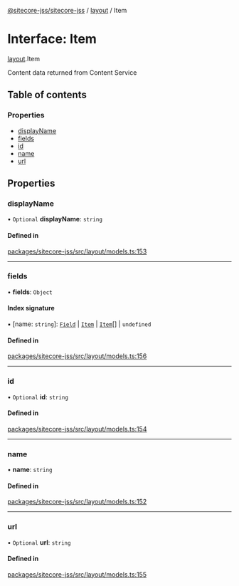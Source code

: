 [@sitecore-jss/sitecore-jss](../README.md) / [layout](../modules/layout.md) / Item

# Interface: Item

[layout](../modules/layout.md).Item

Content data returned from Content Service

## Table of contents

### Properties

- [displayName](layout.Item.md#displayname)
- [fields](layout.Item.md#fields)
- [id](layout.Item.md#id)
- [name](layout.Item.md#name)
- [url](layout.Item.md#url)

## Properties

### displayName

• `Optional` **displayName**: `string`

#### Defined in

[packages/sitecore-jss/src/layout/models.ts:153](https://github.com/Sitecore/jss/blob/417153890/packages/sitecore-jss/src/layout/models.ts#L153)

___

### fields

• **fields**: `Object`

#### Index signature

▪ [name: `string`]: [`Field`](layout.Field.md) \| [`Item`](layout.Item.md) \| [`Item`](layout.Item.md)[] \| `undefined`

#### Defined in

[packages/sitecore-jss/src/layout/models.ts:156](https://github.com/Sitecore/jss/blob/417153890/packages/sitecore-jss/src/layout/models.ts#L156)

___

### id

• `Optional` **id**: `string`

#### Defined in

[packages/sitecore-jss/src/layout/models.ts:154](https://github.com/Sitecore/jss/blob/417153890/packages/sitecore-jss/src/layout/models.ts#L154)

___

### name

• **name**: `string`

#### Defined in

[packages/sitecore-jss/src/layout/models.ts:152](https://github.com/Sitecore/jss/blob/417153890/packages/sitecore-jss/src/layout/models.ts#L152)

___

### url

• `Optional` **url**: `string`

#### Defined in

[packages/sitecore-jss/src/layout/models.ts:155](https://github.com/Sitecore/jss/blob/417153890/packages/sitecore-jss/src/layout/models.ts#L155)
